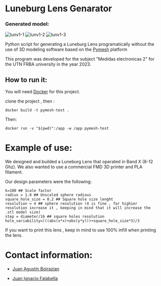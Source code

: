 # Luneburg Lens Genarator


### Generated model:

![lunv1-1](https://github.com/jboirazian/LuneburgLensGenerator/assets/21143405/16601dfd-99a9-4fe4-98d7-f734cece412a)
![lunv1-2](https://github.com/jboirazian/LuneburgLensGenerator/assets/21143405/ec67ed3b-37c9-4e6f-af36-0a829b400c8c)
![lunv1-3](https://github.com/jboirazian/LuneburgLensGenerator/assets/21143405/f93634b0-5313-43e4-8cb5-a31ae6ba9cfc)




Python script for generating a Luneburg Lens programatically without the use of 3D modeling software based on the [Pymesh](https://github.com/PyMesh/PyMesh) platform

This program was developed for the subject "Medidas electronicas 2" for the UTN FRBA university in the year 2023.


## How to run it:

You will need [Docker](https://www.docker.com/) for this project.

clone the project , then :

    docker build -t pymesh-test .

Then:

    docker run -v "$(pwd)":/app -w /app pymesh-test


# Example of use:

We designed and builded a Luneburg Lens that operated in Band X (8-12 Ghz). We also wanted to use a commercial FMD 3D printer and PLA filament.

Our design parameters were the following:

    k=100 ## Scale factor
    radius = 1.0 ## Unscaled sphere radious
    square_hole_size = 0.2 ## Square hole size lenght
    resolution = 4 ## sphere resolution (4 is fine , for highier resolution increase it , keeping in mind that it will increase the .stl model size)
    step = diameter/16 ## square holes resolution
    hole_variability=(((abs(x*x)+abs(y*y)))+square_hole_size*3)/3

If you want to print this lens , keep in mind to use 100% infill when printing the lens.




# Contact information:

+ [Juan Agustín Boirazian](https://www.linkedin.com/in/juan-boirazian/)

+ [Juan Ignacio Falabella](https://www.linkedin.com/in/juan-ignacio-falabella-8ba659161/)